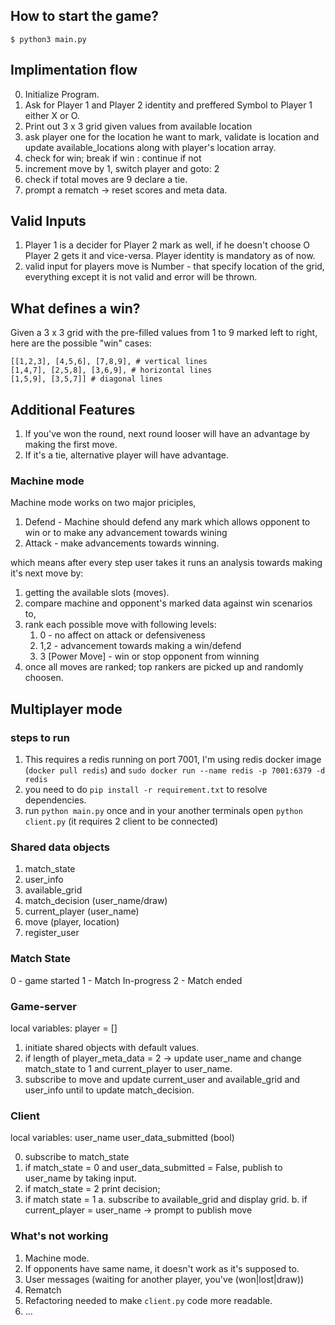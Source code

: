 ## How to start the game?

`$ python3 main.py`


## Implimentation flow

0. Initialize Program.
1. Ask for Player 1 and Player 2 identity and preffered Symbol to Player 1 either X or O.
2. Print out 3 x 3 grid given values from available location
3. ask player one for the location he want to mark, validate is location and update available_locations along with player's location array.
4. check for win; break if win : continue if not
5. increment move by 1, switch player and goto: 2
6. check if total moves are 9 declare a tie.
7. prompt a rematch -> reset scores and meta data.


## Valid Inputs

1. Player 1 is a decider for Player 2 mark as well, if he doesn't choose O Player 2 gets it and vice-versa. Player identity is mandatory as of now.
2. valid input for players move is Number - that specify location of the grid, everything except it is not valid and error will be thrown.


## What defines a win?

Given a 3 x 3 grid with the pre-filled values from 1 to 9 marked left to right, here are the possible "win" cases:

```
[[1,2,3], [4,5,6], [7,8,9], # vertical lines
[1,4,7], [2,5,8], [3,6,9], # horizontal lines
[1,5,9], [3,5,7]] # diagonal lines
```

## Additional Features

1. If you've won the round, next round looser will have an advantage by making the first move.
2. If it's a tie, alternative player will have advantage.

### Machine mode

Machine mode works on two major priciples,
1. Defend - Machine should defend any mark which allows opponent to win or to make any advancement towards wining
2. Attack - make advancements towards winning.

which means after every step user takes it runs an analysis towards making it's next move by:
1. getting the available slots (moves).
2. compare machine and opponent's marked data against win scenarios to,
3. rank each possible move with following levels:
    1. 0 - no affect on attack or defensiveness 
    2. 1,2 - advancement towards making a win/defend
    3. 3 [Power Move] - win or stop opponent from winning
4. once all moves are ranked; top rankers are picked up and randomly choosen.

## Multiplayer mode

### steps to run

1. This requires a redis running on port 7001, I'm using redis docker image (`docker pull redis`)
and `sudo docker run --name redis -p 7001:6379 -d redis`
2. you need to do `pip install -r requirement.txt` to resolve dependencies.
3. run `python main.py` once and in your another terminals open `python client.py` (it requires 2 client to be connected)


### Shared data objects

1. match_state
2. user_info
3. available_grid
4. match_decision (user_name/draw)
5. current_player (user_name)
6. move (player, location)
7. register_user

### Match State 

0 - game started
1 - Match In-progress
2 - Match ended

### Game-server

local variables:
    player = []
1. initiate shared objects with default values. 
2. if length of player_meta_data = 2 -> update user_name and change match_state to 1 and current_player to user_name.
3. subscribe to move and update current_user and available_grid and user_info until to update match_decision.

### Client

local variables:
    user_name
    user_data_submitted (bool)

0. subscribe to match_state
1. if match_state = 0 and user_data_submitted = False, publish to user_name by taking input.
2. if match_state = 2 print decision;
3. if match state = 1
    a. subscribe to available_grid and display grid.
    b. if current_player = user_name -> prompt to publish move

### What's not working

1. Machine mode.
2. If opponents have same name, it doesn't work as it's supposed to.
3. User messages (waiting for another player, you've (won|lost|draw))
4. Rematch
5. Refactoring needed to make `client.py` code more readable.
6. ...
